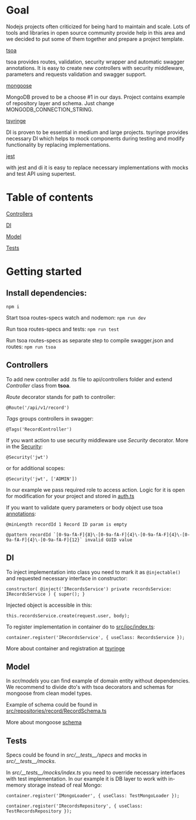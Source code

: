 # Goal

Nodejs projects often criticized for being hard to maintain and scale. Lots of tools and libraries in open source community provide help in this area and we decided to put some of them together and prepare a project template.

[tsoa](https://github.com/lukeautry/tsoa)

tsoa provides routes, validation, security wrapper and automatic swagger annotations. It is easy to create new controllers with security middleware, parameters and requests validation and swagger support.

[mongoose](https://mongoosejs.com/)

MongoDB proved to be a choose #1 in our days. Project contains example of repository layer and schema. Just change MONGODB_CONNECTION_STRING.

[tsyringe](https://github.com/microsoft/tsyringe)

DI is proven to be essential in medium and large projects. tsyringe provides necessary DI which helps to mock components during testing and modify functionality by replacing implementations.

[jest](https://github.com/facebook/jest)

with jest and di it is easy to replace necessary implementations with mocks and test API using supertest.

# Table of contents

[Controllers](#addController)

[DI](#useDI)

[Model](#model)

[Tests](#tests)

<a name="gettingStarted"></a>

# Getting started

## Install dependencies:

`npm i`

Start tsoa routes-specs watch and nodemon: `npm run dev`

Run tsoa routes-specs and tests: `npm run test`

Run tsoa routes-specs as separate step to compile swagger.json and routes: `npm run tsoa`

<a name="addController"></a>

## Controllers

To add new controller add .ts file to api/controllers folder and extend _Controller_ class from **tsoa**.

_Route_ decorator stands for path to controller:

`@Route('/api/v1/record')`

_Tags_ groups controllers in swagger:

`@Tags('RecordController')`

If you want action to use security middleware use _Security_ decorator. More in the [Security](#security):

`@Security('jwt')`

or for additional scopes:

`@Security('jwt', ['ADMIN'])`

In our example we pass required role to access action. Logic for it is open for modification for your project and stored in [auth.ts](https://github.com/ascendix/nodejs-tsoa-mogoose-tsyringe-jest/blob/main/nodejs-tsoa-mogoose-tsyringe-jest/src/api/middlewares/auth.ts)

If you want to validate query parameters or body object use tsoa [annotations](https://tsoa-community.github.io/docs/annotations.html):

`@minLength recordId 1 Record ID param is empty `

`` @pattern recordId `[0-9a-fA-F]{8}\-[0-9a-fA-F]{4}\-[0-9a-fA-F]{4}\-[0-9a-fA-F]{4}\-[0-9a-fA-F]{12}` invalid GUID value ``

<a name="useDI"></a>

## DI

To inject implementation into class you need to mark it as `@injectable()` and requested necessary interface in constructor:

`constructor( @inject('IRecordsService') private recordsService: IRecordsService ) { super(); }`

Injected object is accessible in this:

`this.recordsService.create(request.user, body);`

To register implementation in container do to [src/ioc/index.ts](https://github.com/ascendix/nodejs-tsoa-mogoose-tsyringe-jest/blob/main/nodejs-tsoa-mogoose-tsyringe-jest/src/ioc/index.ts):

`container.register('IRecordsService', { useClass: RecordsService });`

More about container and registration at [tsyringe](https://github.com/microsoft/tsyringe)

<a name="model"></a>

## Model

In _scr/models_ you can find example of domain entity without dependencies. We recommend to divide dto's with tsoa decorators and schemas for mongoose from clean model types.

Example of schema could be found in [src/repositories/record/RecordSchema.ts](https://github.com/ascendix/nodejs-tsoa-mogoose-tsyringe-jest/blob/main/nodejs-tsoa-mogoose-tsyringe-jest/src/repositories/record/RecordSchema.ts)

More about mongoose [schema](https://mongoosejs.com/docs/guide.html#definition)

<a name="tests"></a>

## Tests

Specs could be found in _src/\_\_tests\_\_/specs_ and mocks in _src/\_\_tests\_\_/mocks_.

In _src/\_\_tests\_\_/mocks/index.ts_ you need to override necessary interfaces with test implementation. In our example it is DB layer to work with in-memory storage instead of real Mongo:

`container.register('IMongoLoader', { useClass: TestMongoLoader });`

`container.register('IRecordsRepository', { useClass: TestRecordsRepository });`
